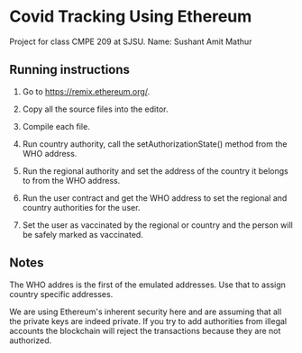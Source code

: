 # Covid Tracking Using Ethereum

Project for class CMPE 209 at SJSU.
Name: Sushant Amit Mathur

## Running instructions

1. Go to https://remix.ethereum.org/.

2. Copy all the source files into the editor.

3. Compile each file.

4. Run country authority, call the setAuthorizationState() method from the WHO address.

5. Run the regional authority and set the address of the country it belongs to from the WHO address.

6. Run the user contract and get the WHO address to set the regional and country authorities for the user.

7. Set the user as vaccinated by the regional or country and the person will be safely marked as vaccinated.

## Notes

The WHO addres is the first of the emulated addresses. Use that to assign country specific addresses.

We are using Ethereum's inherent security here and are assuming that all the private keys are indeed private. If you try to add authorities from illegal accounts the blockchain will reject the transactions because they are not authorized.